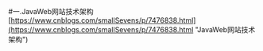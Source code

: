#一.JavaWeb网站技术架构[https://www.cnblogs.com/smallSevens/p/7476838.html](https://www.cnblogs.com/smallSevens/p/7476838.html "JavaWeb网站技术架构")